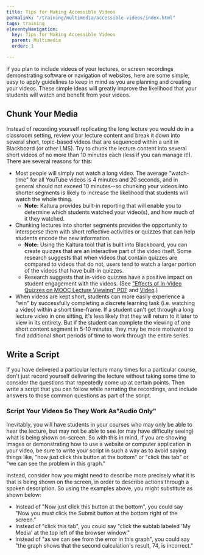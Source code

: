 ```yaml
---
title: Tips for Making Accessible Videos
permalink: "/training/multimedia/accessible-videos/index.html"
tags: training
eleventyNavigation:
  key: Tips for Making Accessible Videos
  parent: Multimedia
  order: 1

---
```

If you plan to include videos of your lectures, or screen recordings demonstrating software or navigation of websites, here are some simple, easy to apply guidelines to keep in mind as you are planning and creating your videos. These simple ideas will greatly improve the likelihood that your students will watch and benefit from your videos.

## Chunk Your Media

Instead of recording yourself replicating the long lecture you would do in a classroom setting, review your lecture content and break it down into several short, topic-based videos that are sequenced within a unit in Blackboard (or other LMS). Try to chunk the lecture content into several short videos of no more than 10 minutes each (less if you can manage it!). There are several reasons for this:

* Most people will simply not watch a long video. The average "watch-time" for all YouTube videos is 4 minutes and 20 seconds, and in general should not exceed 10 minutes--so chunking your videos into shorter segments is likely to increase the likelihood that students will watch the whole thing.
  * **Note:** Kaltura provides built-in reporting that will enable you to determine which students watched your video(s), and how much of it they watched.
* Chunking lectures into shorter segments provides the opportunity to intersperse them with short reflective activities or quizzes that can help students encode the new information.
  * **Note:** Using the Kaltura tool that is built into Blackboard, you can create quizzes that are an interactive part of the video itself. Some research suggests that when videos that contain quizzes are compared to videos that do not, users tend to watch a larger portion of the videos that have built-in quizzes.
  * Research suggests that in-video quizzes have a positive impact on student engagement with the videos. (See ["Effects of In-Video Quizzes on MOOC Lecture Viewing" PDF](http://learningatscale.acm.org/las2016/wp-content/uploads/2016/05/Kovacs_EffectsofIn-VideoQuizzesonMOOCLectureViewing.pdf) and [Video](https://dl.acm.org/citation.cfm?id=2876041).)
* When videos are kept short, students can more easily experience a "win" by successfully completing a discrete learning task (i.e. watching a video) within a short time-frame. If a student can't get through a long lecture video in one sitting, it's less likely that they will return to it later to view in its entirety. But if the student can complete the viewing of one short content segment in 5-10 minutes, they may be more motivated to find additional short periods of time to work through the entire series.

## Write a Script

If you have delivered a particular lecture many times for a particular course, don't just record yourself delivering the lecture without taking some time to consider the questions that repeatedly come up at certain points. Then write a script that you can follow while narrating the recordings, and include answers to those common questions as part of the script.

### Script Your Videos So They Work As"Audio Only"

Inevitably, you will have students in your courses who may only be able to hear the lecture, but may not be able to see (or may have difficulty seeing) what is being shown on-screen. So with this in mind, if you are showing images or demonstrating how to use a website or computer application in your video, be sure to write your script in such a way as to avoid saying things like, "now just click this button at the bottom" or "click this tab" or "we can see the problem in this graph."

Instead, consider how you might need to describe more precisely what it is that is being shown on the screen, in order to describe actions through a spoken description. So using the examples above, you might substitute as shown below:

* Instead of "Now just click this button at the bottom", you could say "Now you must click the Submit button at the bottom right of the screen."
* Instead of "click this tab", you could say "click the subtab labeled 'My Media' at the top left of the browser window."
* Instead of "as we can see from the error in this graph", you could say "the graph shows that the second calculation's result, 74, is incorrect."